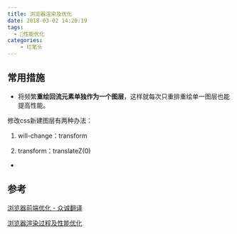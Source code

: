 ```yaml
---
title: 浏览器渲染及优化
date: 2018-03-02 14:20:19
tags:
  - 性能优化
categories:
    - 烂笔头
---
```


<!-- more -->



## 常用措施

- 将频繁**重绘回流元素单独作为一个图层**，这样就每次只重排重绘单一图层也能提高性能。

修改css新建图层有两种办法：
1. will-change：transform

2. transform：translateZ(0)

-



## 参考

[浏览器前端优化 - 众诚翻译](http://zcfy.cc/article/optimising-the-front-end-for-the-browser-hacker-noon-2847.html)

[浏览器渲染过程及性能优化](https://sylvanassun.github.io/2017/10/03/2017-10-03-BrowserCriticalRenderingPath/)